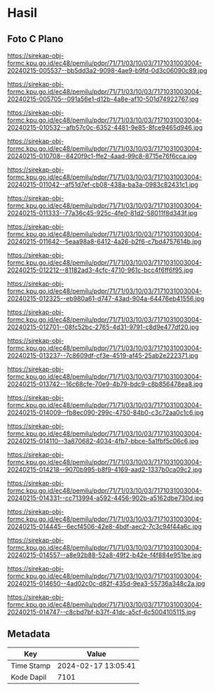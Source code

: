 # Hasil

## Foto C Plano

https://sirekap-obj-formc.kpu.go.id/ec48/pemilu/pdpr/71/71/03/10/03/7171031003004-20240215-005537--bb5dd3a2-9098-4ae9-b9fd-0d3c06090c89.jpg

https://sirekap-obj-formc.kpu.go.id/ec48/pemilu/pdpr/71/71/03/10/03/7171031003004-20240215-005705--091a56e1-d12b-4a8e-af10-501d74922767.jpg

https://sirekap-obj-formc.kpu.go.id/ec48/pemilu/pdpr/71/71/03/10/03/7171031003004-20240215-010532--afb57c0c-6352-4481-9e85-8fce9465d946.jpg

https://sirekap-obj-formc.kpu.go.id/ec48/pemilu/pdpr/71/71/03/10/03/7171031003004-20240215-010708--8420f9c1-ffe2-4aad-99c8-8715e76f6cca.jpg

https://sirekap-obj-formc.kpu.go.id/ec48/pemilu/pdpr/71/71/03/10/03/7171031003004-20240215-011042--af51d7ef-cb08-438a-ba3a-0983c82431c1.jpg

https://sirekap-obj-formc.kpu.go.id/ec48/pemilu/pdpr/71/71/03/10/03/7171031003004-20240215-011333--77a36c45-925c-4fe0-81d2-58011f8d343f.jpg

https://sirekap-obj-formc.kpu.go.id/ec48/pemilu/pdpr/71/71/03/10/03/7171031003004-20240215-011642--5eaa98a8-6412-4a26-b2f6-c7bd4757614b.jpg

https://sirekap-obj-formc.kpu.go.id/ec48/pemilu/pdpr/71/71/03/10/03/7171031003004-20240215-012212--81182ad3-4cfc-4710-961c-bcc4f6ff6f95.jpg

https://sirekap-obj-formc.kpu.go.id/ec48/pemilu/pdpr/71/71/03/10/03/7171031003004-20240215-012325--eb980a61-d747-43ad-904a-64476eb41556.jpg

https://sirekap-obj-formc.kpu.go.id/ec48/pemilu/pdpr/71/71/03/10/03/7171031003004-20240215-012701--08fc52bc-2765-4d31-9791-c8d9e477df20.jpg

https://sirekap-obj-formc.kpu.go.id/ec48/pemilu/pdpr/71/71/03/10/03/7171031003004-20240215-013237--7c8609df-cf3e-4519-af45-25ab2e222371.jpg

https://sirekap-obj-formc.kpu.go.id/ec48/pemilu/pdpr/71/71/03/10/03/7171031003004-20240215-013742--16c68cfe-70e9-4b79-bdc9-c8b856478ea8.jpg

https://sirekap-obj-formc.kpu.go.id/ec48/pemilu/pdpr/71/71/03/10/03/7171031003004-20240215-014009--fb8ec090-299c-4750-84b0-c3c72aa0c1c6.jpg

https://sirekap-obj-formc.kpu.go.id/ec48/pemilu/pdpr/71/71/03/10/03/7171031003004-20240215-014110--3a870682-4034-4fb7-bbce-5a1fbf5c06c6.jpg

https://sirekap-obj-formc.kpu.go.id/ec48/pemilu/pdpr/71/71/03/10/03/7171031003004-20240215-014218--9070b995-b8f9-4169-aad2-1337b0ca09c2.jpg

https://sirekap-obj-formc.kpu.go.id/ec48/pemilu/pdpr/71/71/03/10/03/7171031003004-20240215-014331--cc713994-a592-4456-902b-a5162dbe730d.jpg

https://sirekap-obj-formc.kpu.go.id/ec48/pemilu/pdpr/71/71/03/10/03/7171031003004-20240215-014445--6ecf4506-42e8-4bdf-aec2-7c3c94f44a6c.jpg

https://sirekap-obj-formc.kpu.go.id/ec48/pemilu/pdpr/71/71/03/10/03/7171031003004-20240215-014557--a8e92b88-52a8-49f2-b42e-f4f884e951be.jpg

https://sirekap-obj-formc.kpu.go.id/ec48/pemilu/pdpr/71/71/03/10/03/7171031003004-20240215-014650--4ad02c0c-d82f-435d-9ea3-55736a348c2a.jpg

https://sirekap-obj-formc.kpu.go.id/ec48/pemilu/pdpr/71/71/03/10/03/7171031003004-20240215-014747--c8cbd7bf-b37f-41dc-a5cf-6c5004105115.jpg


## Metadata

| Key        | Value               |
| ---------- | ------------------- |
| Time Stamp | 2024-02-17 13:05:41 |
| Kode Dapil | 7101                |



